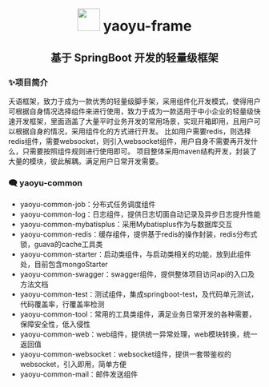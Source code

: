 <h1 align="center"> <img src="https://github.com/TheDudeThatCode/TheDudeThatCode/raw/master/Assets/Developer.gif" style="width: 45px; display: inline-block;" data-target="animated-image.originalImage"> yaoyu-frame</h1>
<h2 align="center">基于 SpringBoot 开发的轻量级框架 </h2>
<h3>✨项目简介</h3>
夭语框架，致力于成为一款优秀的轻量级脚手架，采用组件化开发模式，使得用户可根据自身情况选择组件来进行使用，致力于成为一款适用于中小企业的轻量级快速开发框架，里面涵盖了大量平时业务开发的常用场景，实现开箱即用，且用户可以根据自身的情况，采用组件化的方式进行开发。
比如用户需要redis，则选择redis组件，需要websocket，则引入websocket组件，用户自身不需要再开发什么，只需要按照组件规则进行使用即可。
项目整体采用maven结构开发，封装了大量的模块，彼此解耦。满足用户日常开发需要。
<h3>🗨 yaoyu-common</h3>
<ul>
<li>yaoyu-common-job：分布式任务调度组件</li>
<li>yaoyu-common-log：日志组件，提供日志切面自动记录及异步日志提升性能</li>
<li>yaoyu-common-mybatisplus：采用Mybatisplus作为与数据库交互</li>
<li>yaoyu-common-redis：缓存组件，提供基于redis的操作封装，redis分布式锁，guava的cache工具类</li>
<li>yaoyu-common-starter：启动类组件，与启动类相关的功能，放到此组件处，目前包含mongoStarter</li>
<li>yaoyu-common-swagger：swagger组件，提供整体项目访问api的入口及方法文档</li>
<li>yaoyu-common-test：测试组件，集成springboot-test，及代码单元测试，代码覆盖率，行覆盖率检测</li>
<li>yaoyu-common-tool：常用的工具类组件，满足业务日常开发的各种需要，保障安全性，低入侵性</li>
<li>yaoyu-common-web：web组件，提供统一异常处理，web模块转换，统一返回值</li>
<li>yaoyu-common-websocket：websocket组件，提供一套带鉴权的websocket，引入即用，简单方便</li>
<li>yaoyu-common-mail：邮件发送组件</li>
</ul>
